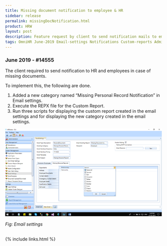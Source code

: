```yaml
---
title: Missing document notification to employee & HR
sidebar: release
permalink: missingDocNotification.html
product: HRW
layout: post
description: Feature request by client to send notification mails to employees and HR staffs on missing documents. 
tags: OmniHR June-2019 Email-settings Notifications Custom-reports Administration   
---
```

### June 2019 - #14555
<div class="prodSummary">The client required to send notification to HR and employees in case of missing documents.</div>

To implement this, the following are done.
1. Added a new category named “Missing Personal Record Notification” in Email settings.
2. Execute the REPX file for the Custom Report.
3. Run three scripts for displaying the custom report created in the email settings and for displaying the new category created in the email settings.

![](images/prod-enhance-image3.png)
     
_Fig: Email settings_

<br>
{% include links.html %}
